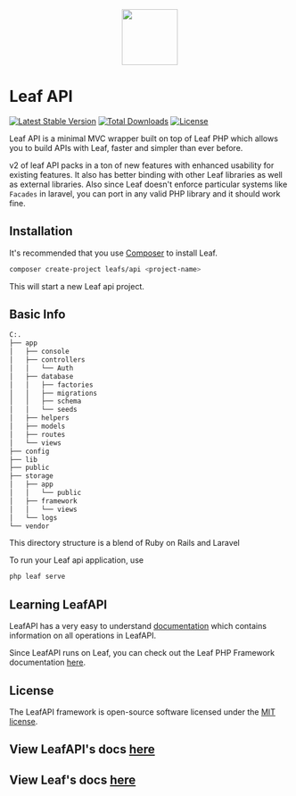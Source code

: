 <p align="center">
    <br><br>
    <img src="https://leafphp.dev/logo-circle.png" height="100"/>
    <br>
</p>

# Leaf API

[![Latest Stable Version](https://poser.pugx.org/leafs/api/v/stable)](https://packagist.org/packages/leafs/api)
[![Total Downloads](https://poser.pugx.org/leafs/api/downloads)](https://packagist.org/packages/leafs/api)
[![License](https://poser.pugx.org/leafs/api/license)](https://packagist.org/packages/leafs/api)

Leaf API is a minimal MVC wrapper built on top of Leaf PHP which allows you to build APIs with Leaf, faster and simpler than ever before.

v2 of leaf API packs in a ton of new features with enhanced usability for existing features. It also has better binding with other Leaf libraries as well as external libraries. Also since Leaf doesn't enforce particular systems like `Facades` in laravel, you can port in any valid PHP library and it should work fine.

## Installation

It's recommended that you use [Composer](https://getcomposer.org/) to install Leaf.

```bash
composer create-project leafs/api <project-name>
```

This will start a new Leaf api project.

## Basic Info

```bash
C:.
├── app
│   ├── console
│   ├── controllers
│   │   └── Auth
│   ├── database
│   │   ├── factories
│   │   ├── migrations
│   │   ├── schema
│   │   └── seeds
│   ├── helpers
│   ├── models
│   ├── routes
│   └── views
├── config
├── lib
├── public
├── storage
│   ├── app
│   │   └── public
│   ├── framework
│   │   └── views
│   └── logs
└── vendor
```

This directory structure is a blend of Ruby on Rails and Laravel

To run your Leaf api application, use

```bash
php leaf serve
```

## Learning LeafAPI

LeafAPI has a very easy to understand [documentation](https://leafphp.netlify.app/#/leaf-api/) which contains information on all operations in LeafAPI.

Since LeafAPI runs on Leaf, you can check out the Leaf PHP Framework documentation [here](https://leafphp.netlify.app).

## License

The LeafAPI framework is open-source software licensed under the [MIT license](https://opensource.org/licenses/MIT).

## View LeafAPI's docs [here](https://leafphp.netlify.app/#/leaf-api/)

## View Leaf's docs [here](https://leafphp.netlify.app)
